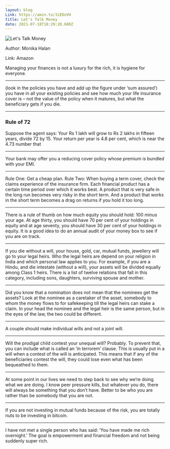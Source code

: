 ```yaml
---
layout: blog
Link: https://amzn.to/3iEDoVH
title: Let's Talk Money
date: 2021-07-18T18:29:20.600Z
---
```

![Let's Talk Money](/images/uploads/51dhinmzvol.jpg "Let's Talk Money")

Author: Monika Halan


Link: Amazon

Managing your finances is not a luxury for the rich, it is hygiene for everyone.

- - -

(look in the policies you have and add up the figure under ‘sum assured’) you have in all your existing policies and see how much your life insurance cover is – not the value of the policy when it matures, but what the beneficiary gets if you die.

- - -

### Rule of 72

Suppose the agent says: Your Rs 1 lakh will grow to Rs 2 lakhs in fifteen years, divide 72 by 15. Your return per year is 4.8 per cent, which is near the 4.73 number that

- - -

Your bank may offer you a reducing cover policy whose premium is bundled with your EMI.

- - -

Rule One: Get a cheap plan.
Rule Two: When buying a term cover, check the claims experience of the insurance firm.
Each financial product has a certain time period over which it works best. A product that is very safe in the long run becomes very risky in the short term. And a product that works in the short term becomes a drag on returns if you hold it too long.

- - -

There is a rule of thumb on how much equity you should hold: 100 minus your age. At age thirty, you should have 70 per cent of your holdings in equity and at age seventy, you should have 30 per cent of your holdings in equity. It is a good idea to do an annual audit of your money box to see if you are on track.

- - -

If you die without a will, your house, gold, car, mutual funds, jewellery will go to your legal heirs. Who the legal heirs are depend on your religion in India and which personal law applies to you. For example, if you are a Hindu, and die intestate (without a will), your assets will be divided equally among Class 1 heirs. There is a list of twelve relations that fall in this category, including sons, daughters, surviving spouse and mother.

- - -

Did you know that a nomination does not mean that the nominees get the assets? Look at the nominee as a caretaker of the asset, somebody to whom the money flows to for safekeeping till the legal heirs can stake a claim. In your head the nominee and the legal heir is the same person, but in the eyes of the law, the two could be different.

- - -

A couple should make individual wills and not a joint will.

- - -

Will the prodigal child contest your unequal will? Probably. To prevent that, you can include what is called an ‘in terrorem’ clause. This is usually put in a will when a contest of the will is anticipated. This means that if any of the beneficiaries contest the will, they could lose even what has been bequeathed to them.

- - -

At some point in our lives we need to step back to see why we’re doing what we are doing. I know peer pressure kills, but whatever you do, there will always be something that you don’t have. Better to be who you are rather than be somebody that you are not.

- - -

If you are not investing in mutual funds because of the risk, you are totally nuts to be investing in bitcoin.

- - -

I have not met a single person who has said: ‘You have made me rich overnight.’ The goal is empowerment and financial freedom and not being suddenly super rich.